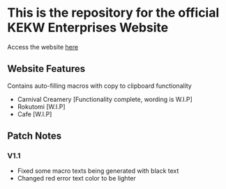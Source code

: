 # This is the repository for the official KEKW Enterprises Website
Access the website [here](https://harriz4.github.io/kekwenterprises)

## Website Features
Contains auto-filling macros with copy to clipboard functionality
* Carnival Creamery [Functionality complete, wording is W.I.P]
* Rokutomi [W.I.P]
* Cafe [W.I.P]

## Patch Notes
### V1.1
* Fixed some macro texts being generated with black text
* Changed red error text color to be lighter

